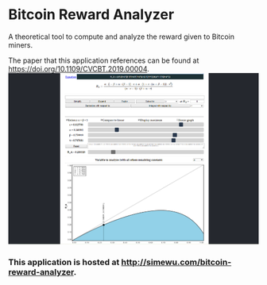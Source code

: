 # Bitcoin Reward Analyzer
A theoretical tool to compute and analyze the reward given to Bitcoin miners.

The paper that this application references can be found at https://doi.org/10.1109/CVCBT.2019.00004.
![](/screenshot.png)

### This application is hosted at http://simewu.com/bitcoin-reward-analyzer.
